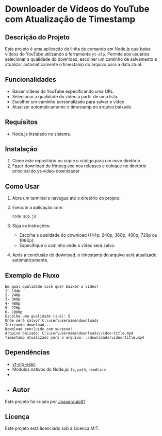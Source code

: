 # Downloader de Vídeos do YouTube com Atualização de Timestamp

## Descrição do Projeto
Este projeto é uma aplicação de linha de comando em Node.js que baixa vídeos do YouTube utilizando a ferramenta `yt-dlp`. Permite aos usuários selecionar a qualidade do download, escolher um caminho de salvamento e atualizar automaticamente o timestamp do arquivo para a data atual.

## Funcionalidades
- Baixar vídeos do YouTube especificando uma URL.
- Selecionar a qualidade do vídeo a partir de uma lista.
- Escolher um caminho personalizado para salvar o vídeo.
- Atualizar automaticamente o timestamp do arquivo baixado.

## Requisitos
- Node.js instalado no sistema.

## Instalação
1. Clone este repositório ou copie o código para um novo diretório.
2. Fazer download do ffmpeg.exe nos releases e coloque no diretório principal do yt-video-downloader

## Como Usar
1. Abra um terminal e navegue até o diretório do projeto.
2. Execute a aplicação com:

   ```bash
   node app.js
   ```

3. Siga as instruções:
   - Escolha a qualidade do download (144p, 240p, 360p, 480p, 720p ou 1080p).
   - Especifique o caminho onde o vídeo será salvo.

4. Após a conclusão do download, o timestamp do arquivo será atualizado automaticamente.

## Exemplo de Fluxo
```
Em qual qualidade você quer baixar o vídeo?
1- 144p
2- 240p
3- 360p
4- 480p
5- 720p
6- 1080p
Escolha uma qualidade (1-6): 5
Onde será salvo? C:\user\username\downloads
Iniciando download...
Download concluído com sucesso!
Arquivo baixado: C:\user\username\downloads\video-title.mp4
Timestamp atualizado para o arquivo: ./downloads/video-title.mp4
```



## Dependências
- [yt-dlp-exec](https://www.npmjs.com/package/yt-dlp-exec)
- Módulos nativos do Node.js: `fs`, `path`, `readline`
- 
- ## Autor

Este projeto foi criado por [Joaoaraujo61](https://github.com/Joaoaraujo61)

## Licença
Este projeto está licenciado sob a Licença MIT.

